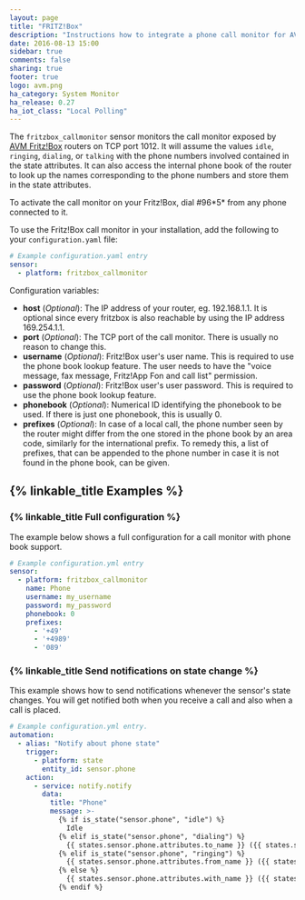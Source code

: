 ```yaml
---
layout: page
title: "FRITZ!Box"
description: "Instructions how to integrate a phone call monitor for AVM FRITZ!Box routers into Home Assistant."
date: 2016-08-13 15:00
sidebar: true
comments: false
sharing: true
footer: true
logo: avm.png
ha_category: System Monitor
ha_release: 0.27
ha_iot_class: "Local Polling"
---
```



The `fritzbox_callmonitor` sensor monitors the call monitor exposed by [AVM Fritz!Box](http://avm.de/produkte/fritzbox/) routers
on TCP port 1012. It will assume the values `idle`, `ringing`, `dialing`, or `talking` with the phone numbers involved contained in the state attributes.
It can also access the internal phone book of the router to look up the names corresponding to the phone numbers and store them in the state attributes.

To activate the call monitor on your Fritz!Box, dial #96\*5\* from any phone connected to it.

To use the Fritz!Box call monitor in your installation, add the following to your `configuration.yaml` file:

```yaml
# Example configuration.yaml entry
sensor:
  - platform: fritzbox_callmonitor
```

Configuration variables:

- **host** (*Optional*): The IP address of your router, eg. 192.168.1.1. It is optional since every fritzbox is also reachable by using the IP address 169.254.1.1.
- **port** (*Optional*): The TCP port of the call monitor. There is usually no reason to change this.
- **username** (*Optional*): Fritz!Box user's user name. This is required to use the phone book lookup feature. The user needs to have the "voice message, fax message, Fritz!App Fon and call list" permission.
- **password** (*Optional*): Fritz!Box user's user password. This is required to use the phone book lookup feature.
- **phonebook** (*Optional*): Numerical ID identifying the phonebook to be used. If there is just one phonebook, this is usually 0.
- **prefixes** (*Optional*): In case of a local call, the phone number seen by the router might differ from the one stored in the phone book by an area code, similarly for the international prefix. To remedy this, a list of prefixes, that can be appended to the phone number in case it is not found in the phone book, can be given.

## {% linkable_title Examples %}

### {% linkable_title Full configuration %}

The example below shows a full configuration for a call monitor with phone book support.

```yaml
# Example configuration.yml entry
sensor:
  - platform: fritzbox_callmonitor
    name: Phone
    username: my_username
    password: my_password
    phonebook: 0
    prefixes:
      - '+49'
      - '+4989'
      - '089'
```

### {% linkable_title Send notifications on state change %}

This example shows how to send notifications whenever the sensor's state changes. You will get notified both when you receive a call and also when a call is placed.

```yaml
# Example configuration.yml entry.
automation:
  - alias: "Notify about phone state"
    trigger:
      - platform: state
        entity_id: sensor.phone
    action:
      - service: notify.notify
        data:
          title: "Phone"
          message: >-
            {% if is_state("sensor.phone", "idle") %}
              Idle
            {% elif is_state("sensor.phone", "dialing") %}
              {{ states.sensor.phone.attributes.to_name }} ({{ states.sensor.phone.attributes.to }})
            {% elif is_state("sensor.phone", "ringing") %}
              {{ states.sensor.phone.attributes.from_name }} ({{ states.sensor.phone.attributes.from }})
            {% else %}
              {{ states.sensor.phone.attributes.with_name }} ({{ states.sensor.phone.attributes.with }})
            {% endif %}
```
